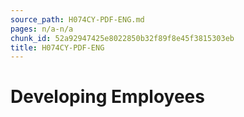 ```yaml
---
source_path: H074CY-PDF-ENG.md
pages: n/a-n/a
chunk_id: 52a92947425e8022850b32f89f8e45f3815303eb
title: H074CY-PDF-ENG
---
```

# Developing Employees
